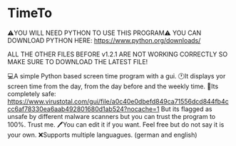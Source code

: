 # TimeTo
⚠️YOU WILL NEED PYTHON TO USE THIS PROGRAM⚠️
YOU CAN DOWNLOAD PYTHON HERE: https://www.python.org/downloads/

ALL THE OTHER FILES BEFORE v1.2.1 ARE NOT WORKING CORRECTLY SO MAKE SURE TO DOWNLOAD THE LATEST FILE!

💻A simple Python based screen time program with a gui.
🕐It displays yor screen time from the day, from the day before and the weekly time.
👾Its completely safe: https://www.virustotal.com/gui/file/a0c40e0dbefd849ca71556dcd844fb4ccc6af78330ea6aab492801680d1ab524?nocache=1
But its flagged as unsafe by different malware scanners but you can trust the program to 100%. Trust me.
🖊️You can edit it if you want. Feel free but do not say it is your own.
❌Supports multiple languagues. (german and english)
